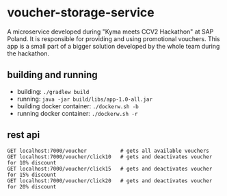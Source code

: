 # voucher-storage-service
A microservice developed during "Kyma meets CCV2 Hackathon" at SAP Poland. It is responsible for providing and using promotional vouchers. This app is a small part of a bigger solution developed by the whole team during the hackathon.

## building and running

- building: `./gradlew build`
- running: `java -jar build/libs/app-1.0-all.jar`
- building docker container: `./dockerw.sh -b`
- running docker container: `./dockerw.sh -r`

## rest api

```
GET localhost:7000/voucher           # gets all available vouchers
GET localhost:7000/voucher/click10   # gets and deactivates voucher for 10% discount
GET localhost:7000/voucher/click15   # gets and deactivates voucher for 15% discount
GET localhost:7000/voucher/click20   # gets and deactivates voucher for 20% discount
```

